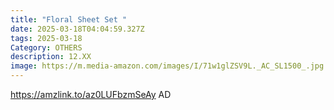 ```yaml
---
title: "Floral Sheet Set "
date: 2025-03-18T04:04:59.327Z
tags: 2025-03-18
Category: OTHERS
description: 12.XX
image: https://m.media-amazon.com/images/I/71w1glZSV9L._AC_SL1500_.jpg
---
```

https://amzlink.to/az0LUFbzmSeAy   AD